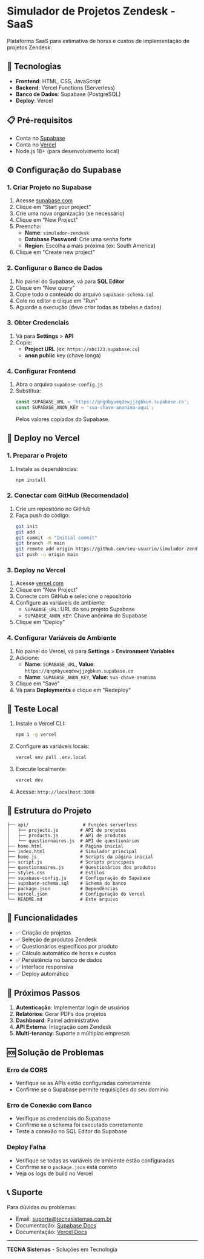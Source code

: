 # Simulador de Projetos Zendesk - SaaS

Plataforma SaaS para estimativa de horas e custos de implementação de projetos Zendesk.

## 🚀 Tecnologias

- **Frontend**: HTML, CSS, JavaScript
- **Backend**: Vercel Functions (Serverless)
- **Banco de Dados**: Supabase (PostgreSQL)
- **Deploy**: Vercel

## 📋 Pré-requisitos

- Conta no [Supabase](https://supabase.com)
- Conta no [Vercel](https://vercel.com)
- Node.js 18+ (para desenvolvimento local)

## ⚙️ Configuração do Supabase

### 1. Criar Projeto no Supabase

1. Acesse [supabase.com](https://supabase.com)
2. Clique em "Start your project"
3. Crie uma nova organização (se necessário)
4. Clique em "New Project"
5. Preencha:
   - **Name**: `simulador-zendesk`
   - **Database Password**: Crie uma senha forte
   - **Region**: Escolha a mais próxima (ex: South America)
6. Clique em "Create new project"

### 2. Configurar o Banco de Dados

1. No painel do Supabase, vá para **SQL Editor**
2. Clique em "New query"
3. Copie todo o conteúdo do arquivo `supabase-schema.sql`
4. Cole no editor e clique em "Run"
5. Aguarde a execução (deve criar todas as tabelas e dados)

### 3. Obter Credenciais

1. Vá para **Settings** > **API**
2. Copie:
   - **Project URL** (ex: `https://abc123.supabase.co`)
   - **anon public** key (chave longa)

### 4. Configurar Frontend

1. Abra o arquivo `supabase-config.js`
2. Substitua:
   ```javascript
   const SUPABASE_URL = 'https://qngnbyueqdewjjzgbkun.supabase.co';
   const SUPABASE_ANON_KEY = 'sua-chave-anonima-aqui';
   ```
   Pelos valores copiados do Supabase.

## 🚀 Deploy no Vercel

### 1. Preparar o Projeto

1. Instale as dependências:
   ```bash
   npm install
   ```

### 2. Conectar com GitHub (Recomendado)

1. Crie um repositório no GitHub
2. Faça push do código:
   ```bash
   git init
   git add .
   git commit -m "Initial commit"
   git branch -M main
   git remote add origin https://github.com/seu-usuario/simulador-zendesk.git
   git push -u origin main
   ```

### 3. Deploy no Vercel

1. Acesse [vercel.com](https://vercel.com)
2. Clique em "New Project"
3. Conecte com GitHub e selecione o repositório
4. Configure as variáveis de ambiente:
   - `SUPABASE_URL`: URL do seu projeto Supabase
   - `SUPABASE_ANON_KEY`: Chave anônima do Supabase
5. Clique em "Deploy"

### 4. Configurar Variáveis de Ambiente

1. No painel do Vercel, vá para **Settings** > **Environment Variables**
2. Adicione:
   - **Name**: `SUPABASE_URL`, **Value**: `https://qngnbyueqdewjjzgbkun.supabase.co`
   - **Name**: `SUPABASE_ANON_KEY`, **Value**: `sua-chave-anonima`
3. Clique em "Save"
4. Vá para **Deployments** e clique em "Redeploy"

## 🧪 Teste Local

1. Instale o Vercel CLI:
   ```bash
   npm i -g vercel
   ```

2. Configure as variáveis locais:
   ```bash
   vercel env pull .env.local
   ```

3. Execute localmente:
   ```bash
   vercel dev
   ```

4. Acesse: `http://localhost:3000`

## 📁 Estrutura do Projeto

```
├── api/                    # Funções serverless
│   ├── projects.js        # API de projetos
│   ├── products.js        # API de produtos
│   └── questionnaires.js  # API de questionários
├── home.html              # Página inicial
├── index.html             # Simulador principal
├── home.js                # Scripts da página inicial
├── script.js              # Scripts principais
├── questionnaires.js      # Questionários dos produtos
├── styles.css             # Estilos
├── supabase-config.js     # Configuração do Supabase
├── supabase-schema.sql    # Schema do banco
├── package.json           # Dependências
├── vercel.json            # Configuração do Vercel
└── README.md              # Este arquivo
```

## 🔧 Funcionalidades

- ✅ Criação de projetos
- ✅ Seleção de produtos Zendesk
- ✅ Questionários específicos por produto
- ✅ Cálculo automático de horas e custos
- ✅ Persistência no banco de dados
- ✅ Interface responsiva
- ✅ Deploy automático

## 🎯 Próximos Passos

1. **Autenticação**: Implementar login de usuários
2. **Relatórios**: Gerar PDFs dos projetos
3. **Dashboard**: Painel administrativo
4. **API Externa**: Integração com Zendesk
5. **Multi-tenancy**: Suporte a múltiplas empresas

## 🆘 Solução de Problemas

### Erro de CORS
- Verifique se as APIs estão configuradas corretamente
- Confirme se o Supabase permite requisições do seu domínio

### Erro de Conexão com Banco
- Verifique as credenciais do Supabase
- Confirme se o schema foi executado corretamente
- Teste a conexão no SQL Editor do Supabase

### Deploy Falha
- Verifique se todas as variáveis de ambiente estão configuradas
- Confirme se o `package.json` está correto
- Veja os logs de build no Vercel

## 📞 Suporte

Para dúvidas ou problemas:
- Email: suporte@tecnasistemas.com.br
- Documentação: [Supabase Docs](https://supabase.com/docs)
- Documentação: [Vercel Docs](https://vercel.com/docs)

---

**TECNA Sistemas** - Soluções em Tecnologia